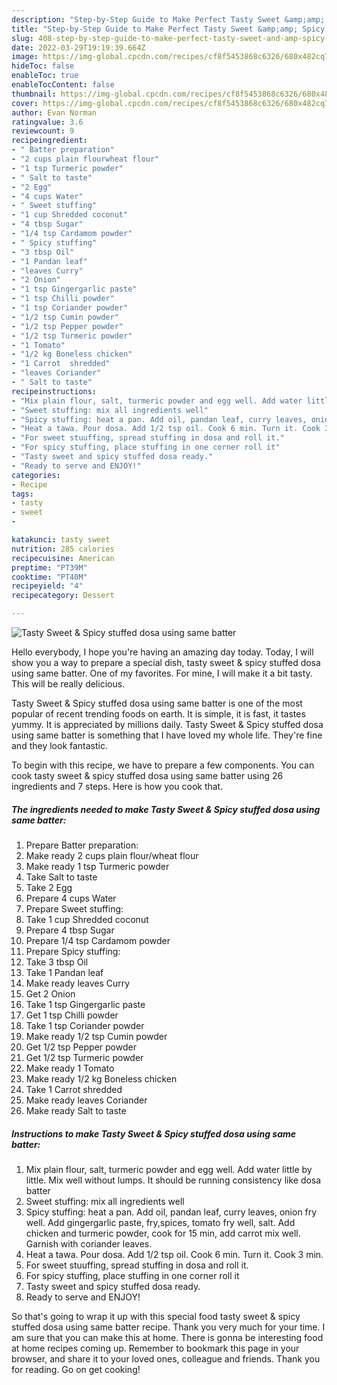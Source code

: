 ```yaml
---
description: "Step-by-Step Guide to Make Perfect Tasty Sweet &amp;amp; Spicy stuffed dosa using same batter"
title: "Step-by-Step Guide to Make Perfect Tasty Sweet &amp;amp; Spicy stuffed dosa using same batter"
slug: 408-step-by-step-guide-to-make-perfect-tasty-sweet-and-amp-spicy-stuffed-dosa-using-same-batter
date: 2022-03-29T19:19:39.664Z
image: https://img-global.cpcdn.com/recipes/cf8f5453868c6326/680x482cq70/tasty-sweet-spicy-stuffed-dosa-using-same-batter-recipe-main-photo.jpg
hideToc: false
enableToc: true
enableTocContent: false
thumbnail: https://img-global.cpcdn.com/recipes/cf8f5453868c6326/680x482cq70/tasty-sweet-spicy-stuffed-dosa-using-same-batter-recipe-main-photo.jpg
cover: https://img-global.cpcdn.com/recipes/cf8f5453868c6326/680x482cq70/tasty-sweet-spicy-stuffed-dosa-using-same-batter-recipe-main-photo.jpg
author: Evan Norman
ratingvalue: 3.6
reviewcount: 9
recipeingredient:
- " Batter preparation"
- "2 cups plain flourwheat flour"
- "1 tsp Turmeric powder"
- " Salt to taste"
- "2 Egg"
- "4 cups Water"
- " Sweet stuffing"
- "1 cup Shredded coconut"
- "4 tbsp Sugar"
- "1/4 tsp Cardamom powder"
- " Spicy stuffing"
- "3 tbsp Oil"
- "1 Pandan leaf"
- "leaves Curry"
- "2 Onion"
- "1 tsp Gingergarlic paste"
- "1 tsp Chilli powder"
- "1 tsp Coriander powder"
- "1/2 tsp Cumin powder"
- "1/2 tsp Pepper powder"
- "1/2 tsp Turmeric powder"
- "1 Tomato"
- "1/2 kg Boneless chicken"
- "1 Carrot  shredded"
- "leaves Coriander"
- " Salt to taste"
recipeinstructions:
- "Mix plain flour, salt, turmeric powder and egg well. Add water little by little. Mix well without lumps. It should be running consistency like dosa batter"
- "Sweet stuffing: mix all ingredients well"
- "Spicy stuffing: heat a pan. Add oil, pandan leaf, curry leaves, onion fry well. Add gingergarlic paste, fry,spices, tomato fry well, salt. Add chicken and turmeric powder, cook for 15 min, add carrot mix well. Garnish with coriander leaves."
- "Heat a tawa. Pour dosa. Add 1/2 tsp oil. Cook 6 min. Turn it. Cook 3 min."
- "For sweet stuuffing, spread stuffing in dosa and roll it."
- "For spicy stuffing, place stuffing in one corner roll it"
- "Tasty sweet and spicy stuffed dosa ready."
- "Ready to serve and ENJOY!"
categories:
- Recipe
tags:
- tasty
- sweet
- 

katakunci: tasty sweet  
nutrition: 285 calories
recipecuisine: American
preptime: "PT39M"
cooktime: "PT40M"
recipeyield: "4"
recipecategory: Dessert

---
```



![Tasty Sweet &amp; Spicy stuffed dosa using same batter](https://img-global.cpcdn.com/recipes/cf8f5453868c6326/680x482cq70/tasty-sweet-spicy-stuffed-dosa-using-same-batter-recipe-main-photo.jpg)

Hello everybody, I hope you're having an amazing day today. Today, I will show you a way to prepare a special dish, tasty sweet &amp; spicy stuffed dosa using same batter. One of my favorites. For mine, I will make it a bit tasty. This will be really delicious.



Tasty Sweet &amp; Spicy stuffed dosa using same batter is one of the most popular of recent trending foods on earth. It is simple, it is fast, it tastes yummy. It is appreciated by millions daily. Tasty Sweet &amp; Spicy stuffed dosa using same batter is something that I have loved my whole life. They're fine and they look fantastic.


To begin with this recipe, we have to prepare a few components. You can cook tasty sweet &amp; spicy stuffed dosa using same batter using 26 ingredients and 7 steps. Here is how you cook that.

<!--inarticleads1-->

##### The ingredients needed to make Tasty Sweet &amp; Spicy stuffed dosa using same batter:

1. Prepare  Batter preparation:
1. Make ready 2 cups plain flour/wheat flour
1. Make ready 1 tsp Turmeric powder
1. Take  Salt to taste
1. Take 2 Egg
1. Prepare 4 cups Water
1. Prepare  Sweet stuffing:
1. Take 1 cup Shredded coconut
1. Prepare 4 tbsp Sugar
1. Prepare 1/4 tsp Cardamom powder
1. Prepare  Spicy stuffing:
1. Take 3 tbsp Oil
1. Take 1 Pandan leaf
1. Make ready leaves Curry
1. Get 2 Onion
1. Take 1 tsp Gingergarlic paste
1. Get 1 tsp Chilli powder
1. Take 1 tsp Coriander powder
1. Make ready 1/2 tsp Cumin powder
1. Get 1/2 tsp Pepper powder
1. Get 1/2 tsp Turmeric powder
1. Make ready 1 Tomato
1. Make ready 1/2 kg Boneless chicken
1. Take 1 Carrot  shredded
1. Make ready leaves Coriander
1. Make ready  Salt to taste




<!--inarticleads2-->

##### Instructions to make Tasty Sweet &amp; Spicy stuffed dosa using same batter:

1. Mix plain flour, salt, turmeric powder and egg well. Add water little by little. Mix well without lumps. It should be running consistency like dosa batter
1. Sweet stuffing: mix all ingredients well
1. Spicy stuffing: heat a pan. Add oil, pandan leaf, curry leaves, onion fry well. Add gingergarlic paste, fry,spices, tomato fry well, salt. Add chicken and turmeric powder, cook for 15 min, add carrot mix well. Garnish with coriander leaves.
1. Heat a tawa. Pour dosa. Add 1/2 tsp oil. Cook 6 min. Turn it. Cook 3 min.
1. For sweet stuuffing, spread stuffing in dosa and roll it.
1. For spicy stuffing, place stuffing in one corner roll it
1. Tasty sweet and spicy stuffed dosa ready.
1. Ready to serve and ENJOY!



So that's going to wrap it up with this special food tasty sweet &amp; spicy stuffed dosa using same batter recipe. Thank you very much for your time. I am sure that you can make this at home. There is gonna be interesting food at home recipes coming up. Remember to bookmark this page in your browser, and share it to your loved ones, colleague and friends. Thank you for reading. Go on get cooking!
